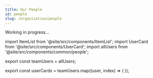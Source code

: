 ```yaml
---
title: Our People
id: people
slug: /organization/people
---
```


Working in progress...

import ItemList from '@site/src/components/ItemList';
import UserCard from '@site/src/components/UserCard';
import allUsers from '@site/src/components/common/people';

export const teamUsers = allUsers;



export const userCards = teamUsers.map((user, index) => (
        <UserCard item={user} />
      ));

<ItemList items={userCards} />
